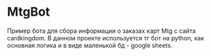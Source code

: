 # MtgBot
Пример бота для сбора информации о заказах карт Mtg с сайта cardkingdom.
В данном проекте используется тг бот на python, как основная логика и в виде маленькой бд - google sheets.
